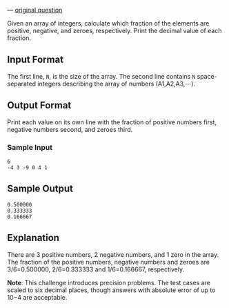 
&mdash; [original question](https://www.hackerrank.com/challenges/plus-minus)

Given an array of integers, calculate which fraction of the elements are
positive, negative, and zeroes, respectively. Print the decimal value of
each fraction.

## Input Format

The first line, `N`, is the size of the array. The second line contains `N`
space-separated integers describing the array of numbers (A1,A2,A3,⋯).

## Output Format

Print each value on its own line with the fraction of positive numbers first,
negative numbers second, and zeroes third.

### Sample Input

```
6
-4 3 -9 0 4 1
```

## Sample Output

```
0.500000
0.333333
0.166667
```

## Explanation

There are 3 positive numbers, 2 negative numbers, and 1 zero in the array.
The fraction of the positive numbers, negative numbers and zeroes are
3/6=0.500000, 2/6=0.333333 and 1/6=0.166667, respectively.

**Note**: This challenge introduces precision problems. The test cases are
scaled to six decimal places, though answers with absolute error of up to
10−4 are acceptable.

